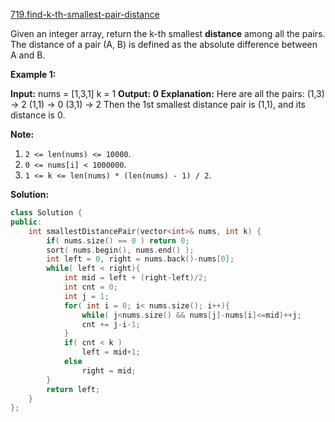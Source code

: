 [719.find-k-th-smallest-pair-distance](https://leetcode.com/problems/find-k-th-smallest-pair-distance/)  

Given an integer array, return the k-th smallest **distance** among all the pairs. The distance of a pair (A, B) is defined as the absolute difference between A and B.

**Example 1:**  

**Input:**
nums = \[1,3,1\]
k = 1
**Output: 0** 
**Explanation:**
Here are all the pairs:
(1,3) -> 2
(1,1) -> 0
(3,1) -> 2
Then the 1st smallest distance pair is (1,1), and its distance is 0.

**Note:**  

1.  `2 <= len(nums) <= 10000`.
2.  `0 <= nums[i] < 1000000`.
3.  `1 <= k <= len(nums) * (len(nums) - 1) / 2`.  



**Solution:**  

```cpp
class Solution {
public:
    int smallestDistancePair(vector<int>& nums, int k) {
        if( nums.size() == 0 ) return 0;
        sort( nums.begin(), nums.end() );
        int left = 0, right = nums.back()-nums[0];
        while( left < right){
            int mid = left + (right-left)/2;
            int cnt = 0;
            int j = 1;
            for( int i = 0; i< nums.size(); i++){
                while( j<nums.size() && nums[j]-nums[i]<=mid)++j;
                cnt += j-i-1;
            }
            if( cnt < k )
                left = mid+1;
            else
                right = mid;
        }
        return left;
    }
};
```
      